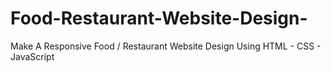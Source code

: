 # Food-Restaurant-Website-Design-
Make A Responsive Food / Restaurant Website Design Using HTML - CSS - JavaScript
